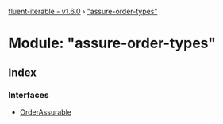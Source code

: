 [fluent-iterable - v1.6.0](../README.md) › ["assure-order-types"](_assure_order_types_.md)

# Module: "assure-order-types"

## Index

### Interfaces

* [OrderAssurable](../interfaces/_assure_order_types_.orderassurable.md)
